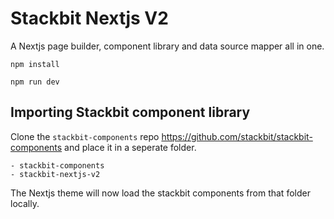 # Stackbit Nextjs V2

A Nextjs page builder, component library and data source mapper all in one.

```
npm install
```

```
npm run dev
```

## Importing Stackbit component library

Clone the `stackbit-components` repo https://github.com/stackbit/stackbit-components and place it in a seperate folder.

```
- stackbit-components
- stackbit-nextjs-v2
```

The Nextjs theme will now load the stackbit components from that folder locally.


